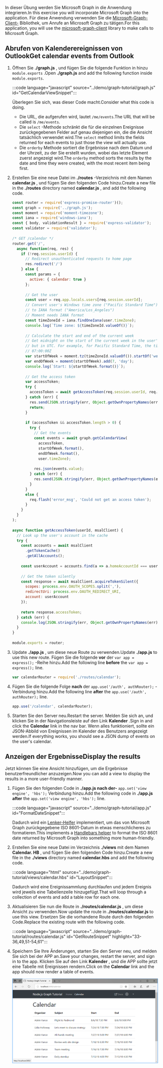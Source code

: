 <!-- markdownlint-disable MD002 MD041 -->

<span data-ttu-id="386a7-101">In dieser Übung werden Sie Microsoft Graph in die Anwendung integrieren.</span><span class="sxs-lookup"><span data-stu-id="386a7-101">In this exercise you will incorporate Microsoft Graph into the application.</span></span> <span data-ttu-id="386a7-102">Für diese Anwendung verwenden Sie die [Microsoft-Graph-Client-](https://github.com/microsoftgraph/msgraph-sdk-javascript) Bibliothek, um Anrufe an Microsoft Graph zu tätigen.</span><span class="sxs-lookup"><span data-stu-id="386a7-102">For this application, you will use the [microsoft-graph-client](https://github.com/microsoftgraph/msgraph-sdk-javascript) library to make calls to Microsoft Graph.</span></span>

## <a name="get-calendar-events-from-outlook"></a><span data-ttu-id="386a7-103">Abrufen von Kalenderereignissen von Outlook</span><span class="sxs-lookup"><span data-stu-id="386a7-103">Get calendar events from Outlook</span></span>

1. <span data-ttu-id="386a7-104">Öffnen Sie **./graph.js** , und fügen Sie die folgende Funktion in hinzu `module.exports` .</span><span class="sxs-lookup"><span data-stu-id="386a7-104">Open **./graph.js** and add the following function inside `module.exports`.</span></span>

    :::code language="javascript" source="../demo/graph-tutorial/graph.js" id="GetCalendarViewSnippet":::

    <span data-ttu-id="386a7-105">Überlegen Sie sich, was dieser Code macht.</span><span class="sxs-lookup"><span data-stu-id="386a7-105">Consider what this code is doing.</span></span>

    - <span data-ttu-id="386a7-106">Die URL, die aufgerufen wird, lautet `/me/events`.</span><span class="sxs-lookup"><span data-stu-id="386a7-106">The URL that will be called is `/me/events`.</span></span>
    - <span data-ttu-id="386a7-107">Die `select` -Methode schränkt die für die einzelnen Ereignisse zurückgegebenen Felder auf genau diejenigen ein, die die Ansicht tatsächlich verwendet wird.</span><span class="sxs-lookup"><span data-stu-id="386a7-107">The `select` method limits the fields returned for each events to just those the view will actually use.</span></span>
    - <span data-ttu-id="386a7-108">Die `orderby` Methode sortiert die Ergebnisse nach dem Datum und der Uhrzeit, zu der Sie erstellt wurden, wobei das letzte Element zuerst angezeigt wird.</span><span class="sxs-lookup"><span data-stu-id="386a7-108">The `orderby` method sorts the results by the date and time they were created, with the most recent item being first.</span></span>

1. <span data-ttu-id="386a7-109">Erstellen Sie eine neue Datei im **./routes** -Verzeichnis mit dem Namen **calendar.js** , und fügen Sie den folgenden Code hinzu.</span><span class="sxs-lookup"><span data-stu-id="386a7-109">Create a new file in the **./routes** directory named **calendar.js** , and add the following code.</span></span>

    ```javascript
    const router = require('express-promise-router')();
    const graph = require('../graph.js');
    const moment = require('moment-timezone');
    const iana = require('windows-iana');
    const { body, validationResult } = require('express-validator');
    const validator = require('validator');

    /* GET /calendar */
    router.get('/',
      async function(req, res) {
        if (!req.session.userId) {
          // Redirect unauthenticated requests to home page
          res.redirect('/')
        } else {
          const params = {
            active: { calendar: true }
          };

          // Get the user
          const user = req.app.locals.users[req.session.userId];
          // Convert user's Windows time zone ("Pacific Standard Time")
          // to IANA format ("America/Los_Angeles")
          // Moment needs IANA format
          const timeZoneId = iana.findOneIana(user.timeZone);
          console.log(`Time zone: ${timeZoneId.valueOf()}`);

          // Calculate the start and end of the current week
          // Get midnight on the start of the current week in the user's timezone,
          // but in UTC. For example, for Pacific Standard Time, the time value would be
          // 07:00:00Z
          var startOfWeek = moment.tz(timeZoneId.valueOf()).startOf('week').utc();
          var endOfWeek = moment(startOfWeek).add(7, 'day');
          console.log(`Start: ${startOfWeek.format()}`);

          // Get the access token
          var accessToken;
          try {
            accessToken = await getAccessToken(req.session.userId, req.app.locals.msalClient);
          } catch (err) {
            res.send(JSON.stringify(err, Object.getOwnPropertyNames(err)));
            return;
          }

          if (accessToken && accessToken.length > 0) {
            try {
              // Get the events
              const events = await graph.getCalendarView(
                accessToken,
                startOfWeek.format(),
                endOfWeek.format(),
                user.timeZone);

              res.json(events.value);
            } catch (err) {
              res.send(JSON.stringify(err, Object.getOwnPropertyNames(err)));
            }
          }
          else {
            req.flash('error_msg', 'Could not get an access token');
          }
        }
      }
    );

    async function getAccessToken(userId, msalClient) {
      // Look up the user's account in the cache
      try {
        const accounts = await msalClient
          .getTokenCache()
          .getAllAccounts();

        const userAccount = accounts.find(a => a.homeAccountId === userId);

        // Get the token silently
        const response = await msalClient.acquireTokenSilent({
          scopes: process.env.OAUTH_SCOPES.split(','),
          redirectUri: process.env.OAUTH_REDIRECT_URI,
          account: userAccount
        });

        return response.accessToken;
      } catch (err) {
        console.log(JSON.stringify(err, Object.getOwnPropertyNames(err)));
      }
    }

    module.exports = router;
    ```

1. <span data-ttu-id="386a7-110">Update **./app.js** , um diese neue Route zu verwenden.</span><span class="sxs-lookup"><span data-stu-id="386a7-110">Update **./app.js** to use this new route.</span></span> <span data-ttu-id="386a7-111">Fügen Sie die folgende **vor** der `var app = express();` -Reihe hinzu.</span><span class="sxs-lookup"><span data-stu-id="386a7-111">Add the following line **before** the `var app = express();` line.</span></span>

    ```javascript
    var calendarRouter = require('./routes/calendar');
    ```

1. <span data-ttu-id="386a7-112">Fügen Sie die folgende Folge **nach** der `app.use('/auth', authRouter);` -Verbindung hinzu.</span><span class="sxs-lookup"><span data-stu-id="386a7-112">Add the following line **after** the `app.use('/auth', authRouter);` line.</span></span>

    ```javascript
    app.use('/calendar', calendarRouter);
    ```

1. <span data-ttu-id="386a7-113">Starten Sie den Server neu.</span><span class="sxs-lookup"><span data-stu-id="386a7-113">Restart the server.</span></span> <span data-ttu-id="386a7-114">Melden Sie sich an, und klicken Sie in der Navigationsleiste auf den Link **Kalender** .</span><span class="sxs-lookup"><span data-stu-id="386a7-114">Sign in and click the **Calendar** link in the nav bar.</span></span> <span data-ttu-id="386a7-115">Wenn alles funktioniert, sollte ein JSON-Abbild von Ereignissen im Kalender des Benutzers angezeigt werden.</span><span class="sxs-lookup"><span data-stu-id="386a7-115">If everything works, you should see a JSON dump of events on the user's calendar.</span></span>

## <a name="display-the-results"></a><span data-ttu-id="386a7-116">Anzeigen der Ergebnisse</span><span class="sxs-lookup"><span data-stu-id="386a7-116">Display the results</span></span>

<span data-ttu-id="386a7-117">Jetzt können Sie eine Ansicht hinzufügen, um die Ergebnisse benutzerfreundlicher anzuzeigen.</span><span class="sxs-lookup"><span data-stu-id="386a7-117">Now you can add a view to display the results in a more user-friendly manner.</span></span>

1. <span data-ttu-id="386a7-118">Fügen Sie den folgenden Code in **./app.js nach der-** `app.set('view engine', 'hbs');` Verbindung hinzu.</span><span class="sxs-lookup"><span data-stu-id="386a7-118">Add the following code in **./app.js after** the `app.set('view engine', 'hbs');` line.</span></span>

    :::code language="javascript" source="../demo/graph-tutorial/app.js" id="FormatDateSnippet":::

    <span data-ttu-id="386a7-119">Dadurch wird ein [Lenker-Helfer](http://handlebarsjs.com/#helpers) implementiert, um das von Microsoft Graph zurückgegebene ISO 8601-Datum in etwas menschlicheres zu formatieren.</span><span class="sxs-lookup"><span data-stu-id="386a7-119">This implements a [Handlebars helper](http://handlebarsjs.com/#helpers) to format the ISO 8601 date returned by Microsoft Graph into something more human-friendly.</span></span>

1. <span data-ttu-id="386a7-120">Erstellen Sie eine neue Datei im Verzeichnis **./views** mit dem Namen **Calendar. HB** , und fügen Sie den folgenden Code hinzu.</span><span class="sxs-lookup"><span data-stu-id="386a7-120">Create a new file in the **./views** directory named **calendar.hbs** and add the following code.</span></span>

    :::code language="html" source="../demo/graph-tutorial/views/calendar.hbs" id="LayoutSnippet":::

    <span data-ttu-id="386a7-121">Dadurch wird eine Ereignissammlung durchlaufen und jedem Ereignis wird jeweils eine Tabellenzeile hinzugefügt.</span><span class="sxs-lookup"><span data-stu-id="386a7-121">That will loop through a collection of events and add a table row for each one.</span></span>

1. <span data-ttu-id="386a7-122">Aktualisieren Sie nun die Route in **./routes/calendar.js** , um diese Ansicht zu verwenden.</span><span class="sxs-lookup"><span data-stu-id="386a7-122">Now update the route in **./routes/calendar.js** to use this view.</span></span> <span data-ttu-id="386a7-123">Ersetzen Sie die vorhandene Route durch den folgenden Code.</span><span class="sxs-lookup"><span data-stu-id="386a7-123">Replace the existing route with the following code.</span></span>

    :::code language="javascript" source="../demo/graph-tutorial/routes/calendar.js" id="GetRouteSnippet" highlight="33-36,49,51-54,61":::

1. <span data-ttu-id="386a7-124">Speichern Sie Ihre Änderungen, starten Sie den Server neu, und melden Sie sich bei der APP an.</span><span class="sxs-lookup"><span data-stu-id="386a7-124">Save your changes, restart the server, and sign in to the app.</span></span> <span data-ttu-id="386a7-125">Klicken Sie auf den Link **Kalender** , und die APP sollte jetzt eine Tabelle mit Ereignissen rendern.</span><span class="sxs-lookup"><span data-stu-id="386a7-125">Click on the **Calendar** link and the app should now render a table of events.</span></span>

    ![Ein Screenshot der Tabelle mit Ereignissen](./images/add-msgraph-01.png)
